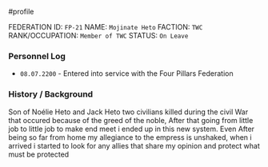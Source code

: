 #profile 

FEDERATION ID: `FP-21`
NAME: `Mojinate Heto`
FACTION: `TWC`
RANK/OCCUPATION: `Member of TWC`
STATUS: `On Leave`

### Personnel Log
- `08.07.2200` - Entered into service with the Four Pillars Federation

### History / Background
Son of Noélie Heto and Jack Heto two civilians killed during the civil War that occured because of the greed of the noble, After that going from little job to little job to make end meet i ended up in this new system.
Even After being so far from home my allegiance to the empress is unshaked, when i arrived i started to look for any allies that share my opinion and protect what must be protected